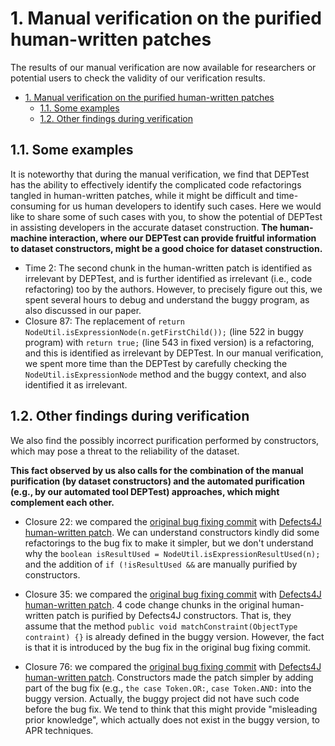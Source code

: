 # 1. Manual verification on the purified human-written patches

The results of our manual verification are now available for researchers or potential users to check the validity of our verification results. 

- [1. Manual verification on the purified human-written patches](#1-manual-verification-on-the-purified-human-written-patches)
  - [1.1. Some examples](#11-some-examples)
  - [1.2. Other findings during verification](#12-other-findings-during-verification)

## 1.1. Some examples

It is noteworthy that during the manual verification, we find that DEPTest has the ability to effectively identify the complicated code refactorings tangled in human-written patches, while it might be difficult and time-consuming for us human developers to identify such cases. Here we would like to share some of such cases with you, to show the potential of DEPTest in assisting developers in the accurate dataset construction. **The human-machine interaction, where our DEPTest can provide fruitful information to dataset constructors, might be a good choice for dataset construction.**

+ Time 2: The second chunk in the human-written patch is identified as irrelevant by DEPTest, and is further identified as irrelevant (i.e., code refactoring) too by the authors. However, to precisely figure out this, we spent several hours to debug and understand the buggy program, as also discussed in our paper.
+ Closure 87: The replacement of `return NodeUtil.isExpressionNode(n.getFirstChild());` (line 522 in buggy program) with `return true;` (line 543 in fixed version) is a refactoring, and this is identified as irrelevant by DEPTest. In our manual verification, we spent more time than the DEPTest by carefully checking the `NodeUtil.isExpressionNode` method and the buggy context, and also identified it as irrelevant.

## 1.2. Other findings during verification

We also find the possibly incorrect purification performed by constructors, which may pose a threat to the reliability of the dataset.

**This fact observed by us also calls for the combination of the manual purification (by dataset constructors) and the automated purification (e.g., by our automated tool DEPTest) approaches, which might complement each other.**

+ Closure 22: we compared the [original bug fixing commit](https://github.com/google/closure-compiler/commit/43a55234ef122a1ed98681ce0350506207b878d5) with [Defects4J human-written patch](https://github.com/program-repair/defects4j-dissection/commit/1633d83). We can understand constructors kindly did some refactorings to the bug fix to make it simpler, but we don't understand why the `boolean isResultUsed = NodeUtil.isExpressionResultUsed(n);` and the addition of `if (!isResultUsed &&` are manually purified by constructors.

+ Closure 35: we compared the [original bug fixing commit](https://github.com/google/closure-compiler/commit/22784dc96c391b01692ce686eb93b9aa0ef74ede) with [Defects4J human-written patch](https://github.com/program-repair/defects4j-dissection/commit/a071a23). 4 code change chunks in the original human-written patch is purified by Defects4J constructors. That is, they assume that the method `public void matchConstraint(ObjectType contraint) {}` is already defined in the buggy version. However, the fact is that it is introduced by the bug fix in the original bug fixing commit.

+ Closure 76: we compared the [original bug fixing commit](https://github.com/google/closure-compiler/commit/78b01c3a435cd175ce3ee70f97b2f8faac342cdc) with [Defects4J human-written patch](https://github.com/program-repair/defects4j-dissection/commit/9da6ec0). Constructors made the patch simpler by adding part of the bug fix (e.g., `the case Token.OR:`, `case Token.AND:` into the buggy version. Actually, the buggy project did not have such code before the bug fix. We tend to think that this might provide "misleading prior knowledge", which actually does not exist in the buggy version, to APR techniques.
